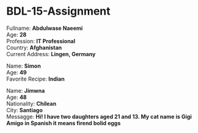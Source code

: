 # BDL-15-Assignment

Fullname: **Abdulwase Naeemi** <br>
Age: **28** <br>
Profession: **IT Professional** <br>
Country: **Afghanistan** <br>
Current Address: **Lingen, Germany** <br>

Name: **Simon** <br>
Age: **49** <br>
Favorite Recipe: **Indian** <br>

Name: **Jimwna** <br>
Age: **48** <br>
Nationality: **Chilean** <br>
City: **Santiago** <br>
Messagge: **Hi! I have two daughters aged 21 and 13. My cat name is Gigi Amigo in Spanish it means firend bolid eggs**


